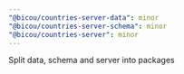 ```yaml
---
"@bicou/countries-server-data": minor
"@bicou/countries-server-schema": minor
"@bicou/countries-server": minor
---
```


Split data, schema and server into packages
